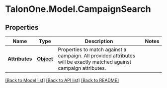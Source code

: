 # TalonOne.Model.CampaignSearch
## Properties

Name | Type | Description | Notes
------------ | ------------- | ------------- | -------------
**Attributes** | [**Object**](.md) | Properties to match against a campaign. All provided attributes will be exactly matched against campaign attributes. | 

[[Back to Model list]](../README.md#documentation-for-models) [[Back to API list]](../README.md#documentation-for-api-endpoints) [[Back to README]](../README.md)

